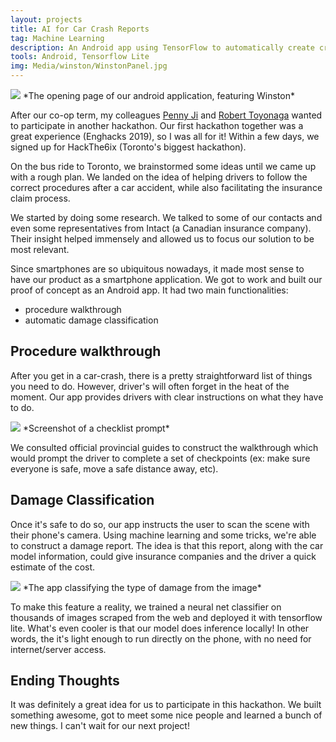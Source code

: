 ```yaml
---
layout: projects
title: AI for Car Crash Reports
tag: Machine Learning
description: An Android app using TensorFlow to automatically create crash reports for insurance companies.
tools: Android, Tensorflow Lite
img: Media/winston/WinstonPanel.jpg
---
```

<img src="/Media/winston/home_screen.jpg">
*The opening page of our android application, featuring Winston*

After our co-op term, my colleagues <a href="https://ca.linkedin.com/in/yipeng-penny-ji">Penny Ji</a> and <a href="https://ca.linkedin.com/in/robert-toyonaga-421176149">Robert Toyonaga</a> wanted to participate in another hackathon. Our first hackathon together was a great experience (Enghacks 2019), so I was all for it! Within a few days, we signed up for HackThe6ix (Toronto's biggest hackathon).

On the bus ride to Toronto, we brainstormed some ideas until we came up with a rough plan. We landed on the idea of helping drivers to follow the correct procedures after a car accident, while also facilitating the insurance claim process.

We started by doing some research. We talked to some of our contacts and even some representatives from Intact (a Canadian insurance company). Their insight helped immensely and allowed us to focus our solution to be most relevant.

Since smartphones are so ubiquitous nowadays, it made most sense to have our product as a smartphone application. We got to work and built our proof of concept as an Android app. It had two main functionalities:

- procedure walkthrough
- automatic damage classification

## Procedure walkthrough
After you get in a car-crash, there is a pretty straightforward list of things you need to do. However, driver's will often forget in the heat of the moment. Our app provides drivers with clear instructions on what they have to do. 

<img src="/Media/winston/walkthrough.jpg">
*Screenshot of a checklist prompt*

We consulted official provincial guides to construct the walkthrough which would prompt the driver to complete a set of checkpoints (ex: make sure everyone is safe, move a safe distance away, etc).

## Damage Classification
Once it's safe to do so, our app instructs the user to scan the scene with their phone's camera. Using machine learning and some tricks, we're able to construct a damage report. The idea is that this report, along with the car model information, could give insurance companies and the driver a quick estimate of the cost. 

<img src="/Media/winston/scan.jpg">
*The app classifying the type of damage from the image*

To make this feature a reality, we trained a neural net classifier on thousands of images scraped from the web and deployed it with tensorflow lite. What's even cooler is that our model does inference locally! In other words, the it's light enough to run directly on the phone, with no need for internet/server access.

## Ending Thoughts
It was definitely a great idea for us to participate in this hackathon. We built something awesome, got to meet some nice people and learned a bunch of new things. I can't wait for our next project!



